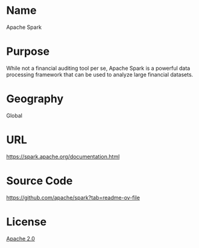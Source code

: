 # Name

Apache Spark

# Purpose

While not a financial auditing tool per se, Apache Spark is a powerful data processing framework that can be used to analyze large financial datasets.
# Geography

Global

# URL

https://spark.apache.org/documentation.html

# Source Code

https://github.com/apache/spark?tab=readme-ov-file

# License

 [Apache 2.0](https://github.com/apache/spark/blob/master/LICENSE)
